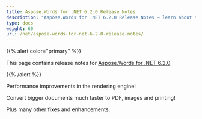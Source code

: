 ```yaml
---
title: Aspose.Words for .NET 6.2.0 Release Notes
description: "Aspose.Words for .NET 6.2.0 Release Notes – learn about the latest updates and fixes."
type: docs
weight: 60
url: /net/aspose-words-for-net-6-2-0-release-notes/
---
```


{{% alert color="primary" %}} 

This page contains release notes for [Aspose.Words for .NET 6.2.0](http://www.aspose.com/downloads/words/net/new-releases/aspose.words-for-.net-6.2.0/)

{{% /alert %}} 

Performance improvements in the rendering engine! 

Convert bigger documents much faster to PDF, images and printing! 

Plus many other fixes and enhancements.






